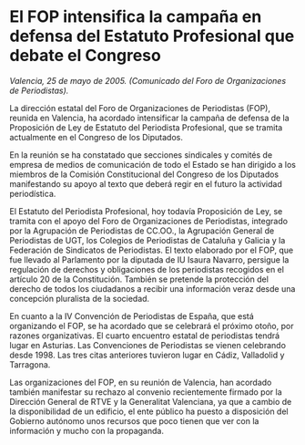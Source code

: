 # El FOP intensifica la campaña en defensa del Estatuto Profesional que debate el Congreso

*Valencia, 25 de mayo de 2005. (Comunicado del Foro de Organizaciones de Periodistas).*

La dirección estatal del Foro de Organizaciones de Periodistas (FOP), reunida en Valencia, ha acordado intensificar la campaña de defensa de la Proposición de Ley de Estatuto del Periodista Profesional, que se tramita actualmente en el Congreso de los Diputados.

En la reunión se ha constatado que secciones sindicales y comités de empresa de medios de comunicación de todo el Estado se han dirigido a los miembros de la Comisión Constitucional del Congreso de los Diputados manifestando su apoyo al texto que deberá regir en el futuro la actividad periodística.

El Estatuto del Periodista Profesional, hoy todavía Proposición de Ley, se tramita con el apoyo del Foro de Organizaciones de Periodistas, integrado por la Agrupación de Periodistas de CC.OO., la Agrupación General de Periodistas de UGT, los Colegios de Periodistas de Cataluña y Galicia y la Federación de Sindicatos de Periodistas. 
El texto elaborado por el FOP, que fue llevado al Parlamento por la diputada de IU Isaura Navarro, persigue la regulación de derechos y obligaciones de los periodistas recogidos en el artículo 20 de la Constitución. También se pretende la protección del derecho de todos los ciudadanos a recibir una información veraz desde una concepción pluralista de la sociedad.

En cuanto a la IV Convención de Periodistas de España, que está organizando el FOP, se ha acordado que se celebrará el próximo otoño, por razones organizativas. El cuarto encuentro estatal de periodistas tendrá lugar en Asturias. Las Convenciones de Periodistas se vienen celebrando desde 1998. Las tres citas anteriores tuvieron lugar en Cádiz, Valladolid y Tarragona.

Las organizaciones del FOP, en su reunión de Valencia, han acordado también manifestar su rechazo al convenio recientemente firmado por la Dirección General de RTVE y la Generalitat Valenciana, ya que a cambio de la disponibilidad de un edificio, el ente público ha puesto a disposición del Gobierno autónomo unos recursos que poco tienen que ver con la información y mucho con la propaganda.

